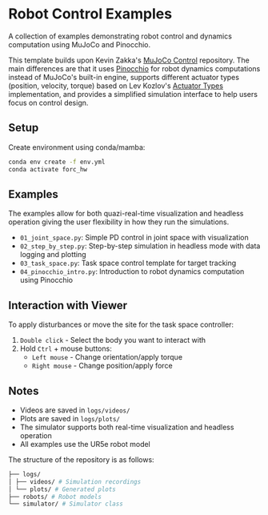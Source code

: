 # Robot Control Examples

A collection of examples demonstrating robot control and dynamics computation using MuJoCo and Pinocchio.

This template builds upon Kevin Zakka's [MuJoCo Control](https://github.com/kevinzakka/mjctrl/tree/main) repository. The main differences are that it uses [Pinocchio](https://github.com/stack-of-tasks/pinocchio) for robot dynamics computations instead of MuJoCo's built-in engine, supports different actuator types (position, velocity, torque) based on Lev Kozlov's [Actuator Types](https://github.com/lvjonok/mujoco-actuators-types) implementation, and provides a simplified simulation interface to help users focus on control design.

## Setup

Create environment using conda/mamba: 

```bash
conda env create -f env.yml
conda activate forc_hw
```

## Examples
The examples allow for both quazi-real-time visualization and headless operation giving the user flexibility in how they run the simulations.

- `01_joint_space.py`: Simple PD control in joint space with visualization
- `02_step_by_step.py`: Step-by-step simulation in headless mode with data logging and plotting
- `03_task_space.py`: Task space control template for target tracking
- `04_pinocchio_intro.py`: Introduction to robot dynamics computation using Pinocchio


## Interaction with Viewer

To apply disturbances or move the site for the task space controller:

1. `Double click` - Select the body you want to interact with
2. Hold `Ctrl` + mouse buttons:
   - `Left mouse` - Change orientation/apply torque
   - `Right mouse` - Change position/apply force


## Notes

- Videos are saved in `logs/videos/`
- Plots are saved in `logs/plots/`
- The simulator supports both real-time visualization and headless operation
- All examples use the UR5e robot model

The structure of the repository is as follows:
```bash
├── logs/
│ ├── videos/ # Simulation recordings
│ └── plots/ # Generated plots
├── robots/ # Robot models
└── simulator/ # Simulator class
```
